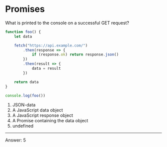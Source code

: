 # Promises

What is printed to the console on a successful GET request?

```js
function foo() {
    let data

    fetch("https://api.example.com/")
        .then(response => {
            if (response.ok) return response.json()
        })
        .then(result => {
            data = result
        })

    return data
}

console.log(foo())
```

1. JSON-data
2. A JavaScript data object
3. A JavaScript response object
4. A Promise containing the data object
5. undefined

---

Answer: 5
